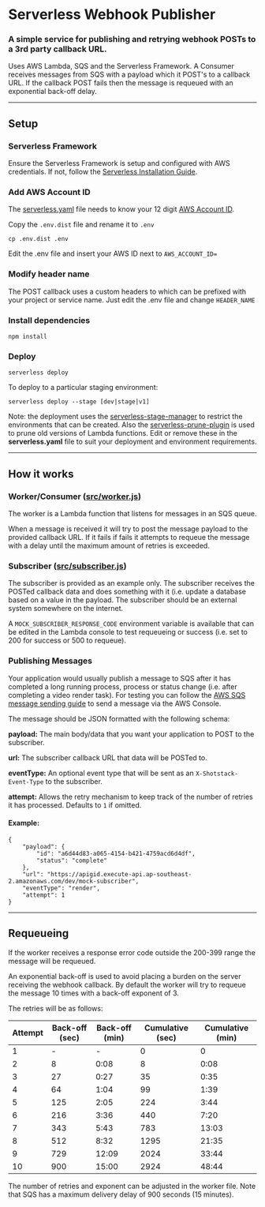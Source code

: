 # Serverless Webhook Publisher

### A simple service for publishing and retrying webhook POSTs to a 3rd party callback URL.

Uses AWS Lambda, SQS and the Serverless Framework. A Consumer receives messages 
from SQS with a payload which it POST's to a callback URL. If the callback POST fails then the message is requeued with an exponential back-off delay.

-----

## Setup

### Serverless Framework

Ensure the Serverless Framework is setup and configured with AWS credentials.
If not, follow the [Serverless Installation Guide](https://serverless.com/framework/docs/providers/aws/guide/installation/).

### Add AWS Account ID

The [serverless.yaml](serverless.yaml) file needs to know your 12 digit [AWS Account ID](https://docs.aws.amazon.com/IAM/latest/UserGuide/console_account-alias.html#FindingYourAWSId).

Copy the `.env.dist` file and rename it to `.env`

```
cp .env.dist .env
```

Edit the .env file and insert your AWS ID next to `AWS_ACCOUNT_ID=`

### Modify header name

The POST callback uses a custom headers to which can be prefixed with your project or service name. Just edit the 
.env file and change `HEADER_NAME`

### Install dependencies

```
npm install
```

### Deploy

```
serverless deploy
```

To deploy to a particular staging environment:

```
serverless deploy --stage [dev|stage|v1]
```

Note: the deployment uses the 
[serverless-stage-manager](https://www.npmjs.com/package/serverless-stage-manager) 
to restrict the environments that can be created. Also the 
[serverless-prune-plugin](https://www.npmjs.com/package/serverless-prune-plugin) 
is used to prune old versions of Lambda functions. Edit or remove these in the 
**serverless.yaml** file to suit your deployment and environment requirements.

-----

## How it works

### Worker/Consumer ([src/worker.js](src/worker.js))

The worker is a Lambda function that listens for messages in an SQS queue.

When a message is received it will try to post the message payload to the provided 
callback URL. If it fails if fails it attempts to requeue the message with a delay 
until the maximum amount of retries is exceeded.

### Subscriber ([src/subscriber.js](src/subscriber.js))

The subscriber is provided as an example only. The subscriber receives the POSTed 
callback data and does something with it (i.e. update a database based on a value 
in the payload. The subscriber should be an external system somewhere on the 
internet.

A `MOCK_SUBSCRIBER_RESPONSE_CODE` environment variable is available that can be 
edited in the Lambda console to test requeueing or success (i.e. set to 200 for
success or 500 to requeue).

### Publishing Messages

Your application would usually publish a message to SQS after it has completed a 
long running process, process or status change (i.e. after completing a video 
render task). For testing you can follow the 
[AWS SQS message sending guide](https://docs.aws.amazon.com/AWSSimpleQueueService/latest/SQSDeveloperGuide/sqs-send-message.html) 
to send a message via the AWS Console.

The message should be JSON formatted with the following schema:

**payload:** The main body/data that you want your application to POST to the subscriber.

**url:** The subscriber callback URL that data will be POSTed to.

**eventType:** An optional event type that will be sent as an `X-Shotstack-Event-Type` to the subscriber.

**attempt:** Allows the retry mechanism to keep track of the number of retries it has processed. Defaults to `1` if omitted.

#### Example:
```
{
    "payload": {
        "id": "a6d44d83-a065-4154-b421-4759acd6d4df",
        "status": "complete"
    },
    "url": "https://apigid.execute-api.ap-southeast-2.amazonaws.com/dev/mock-subscriber",
    "eventType": "render",
    "attempt": 1
}
```

-----

## Requeueing

If the worker receives a response error code outside the 200-399 range the 
message will be requeued.

An exponential back-off is used to avoid placing a burden on the server 
receiving the webhook callback. By default the worker will try to requeue 
the message 10 times with a back-off exponent of 3.

The retries will be as follows:

| Attempt | Back-off (sec) | Back-off (min) | Cumulative (sec) | Cumulative (min)
|---|---|---|---|---
| 1 | - | - | 0 | 0
| 2 | 8 | 0:08 | 8 | 0:08
| 3 | 27 | 0:27 | 35 | 0:35
| 4 | 64 | 1:04 | 99 | 1:39
| 5 | 125 | 2:05 | 224 | 3:44
| 6 | 216 | 3:36 | 440 | 7:20
| 7 | 343 | 5:43 | 783 | 13:03
| 8 | 512 | 8:32 | 1295 | 21:35
| 9 | 729 | 12:09 | 2024 | 33:44
| 10 | 900 | 15:00 | 2924 | 48:44

The number of retries and exponent can be adjusted in the worker file. Note that 
SQS has a maximum delivery delay of 900 seconds (15 minutes).

